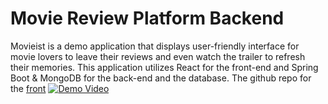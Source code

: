 # Movie Review Platform Backend
Movieist is a demo application that displays user-friendly interface for movie lovers to leave their reviews and even watch the trailer to refresh their memories. This application utilizes React for the front-end and Spring Boot & MongoDB for the back-end and the database. The github repo for the [front](https://github.com/GAOChengzhan/Movie_Review_Platform_Frontend)
[![Demo Video](https://gaochengzhan.netlify.app/uploads/Movie_Review.png)](https://youtu.be/wHx8OliogIY)
